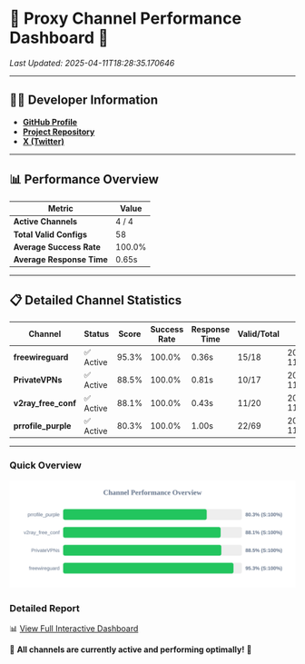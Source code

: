 # 🌟 Proxy Channel Performance Dashboard 🌟

_Last Updated: 2025-04-11T18:28:35.170646_

---

## 👩‍💻 Developer Information

- **[GitHub Profile](https://github.com/4n0nymou3)**  
- **[Project Repository](https://github.com/4n0nymou3/multi-proxy-config-fetcher)**  
- **[X (Twitter)](https://x.com/4n0nymou3)**  

---

## 📊 Performance Overview

| Metric                | Value       |
|-----------------------|-------------|
| **Active Channels**   | 4 / 4       |
| **Total Valid Configs** | 58          |
| **Average Success Rate** | 100.0%      |
| **Average Response Time** | 0.65s       |

---

## 📋 Detailed Channel Statistics

| Channel          | Status     | Score  | Success Rate | Response Time | Valid/Total | Last Success               |
|------------------|------------|--------|--------------|---------------|-------------|----------------------------|
| **freewireguard**  | ✅ Active  | 95.3%  | 100.0% | 0.36s         | 15/18       | 2025-04-11T18:28:35.168851 |
| **PrivateVPNs**  | ✅ Active  | 88.5%  | 100.0% | 0.81s         | 10/17       | 2025-04-11T18:28:34.786092 |
| **v2ray_free_conf**  | ✅ Active  | 88.1%  | 100.0% | 0.43s         | 11/20       | 2025-04-11T18:28:33.941566 |
| **prrofile_purple**  | ✅ Active  | 80.3%  | 100.0% | 1.00s         | 22/69       | 2025-04-11T18:28:33.428568 |

---

### Quick Overview
<div align="center">
  <a href="https://raw.githubusercontent.com/nullluser/NullRepo/refs/heads/main/assets/channel_stats_chart.svg">
    <img src="https://raw.githubusercontent.com/nullluser/NullRepo/refs/heads/main/assets/channel_stats_chart.svg" alt="Source Performance Statistics" width="800">
  </a>
</div>

### Detailed Report
📊 [View Full Interactive Dashboard](https://htmlpreview.github.io/?https://github.com/nullluser/NullRepo/blob/main/assets/performance_report.html)

🎉 **All channels are currently active and performing optimally!** 🎉
